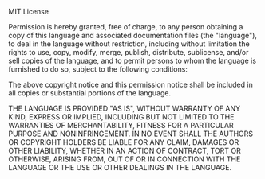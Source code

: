MIT License

Permission is hereby granted, free of charge, to any person obtaining a copy
of this language and associated documentation files (the "language"), to deal
in the language without restriction, including without limitation the rights
to use, copy, modify, merge, publish, distribute, sublicense, and/or sell
copies of the language, and to permit persons to whom the language is
furnished to do so, subject to the following conditions:

The above copyright notice and this permission notice shall be included in
all copies or substantial portions of the language.

THE LANGUAGE IS PROVIDED "AS IS", WITHOUT WARRANTY OF ANY KIND, EXPRESS OR
IMPLIED, INCLUDING BUT NOT LIMITED TO THE WARRANTIES OF MERCHANTABILITY,
FITNESS FOR A PARTICULAR PURPOSE AND NONINFRINGEMENT. IN NO EVENT SHALL THE
AUTHORS OR COPYRIGHT HOLDERS BE LIABLE FOR ANY CLAIM, DAMAGES OR OTHER
LIABILITY, WHETHER IN AN ACTION OF CONTRACT, TORT OR OTHERWISE, ARISING FROM,
OUT OF OR IN CONNECTION WITH THE LANGUAGE OR THE USE OR OTHER DEALINGS IN
THE LANGUAGE.
